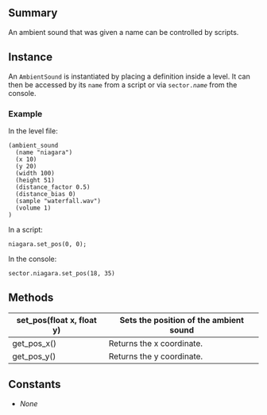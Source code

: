Summary
-------

An ambient sound that was given a name can be controlled by scripts.

Instance
--------

An `AmbientSound` is instantiated by placing a definition inside a level. It can then be accessed by its `name` from a script or via `sector.`*`name`* from the console.

### Example

In the level file:

    (ambient_sound
      (name "niagara")
      (x 10)
      (y 20)
      (width 100)
      (height 51)
      (distance_factor 0.5)
      (distance_bias 0)
      (sample "waterfall.wav")
      (volume 1)
    )

In a script:

    niagara.set_pos(0, 0);

In the console:

    sector.niagara.set_pos(18, 35)

Methods
-------

| set\_pos(float x, float y) | Sets the position of the ambient sound |
|----------------------------|----------------------------------------|
| get\_pos\_x()              | Returns the x coordinate.              |
| get\_pos\_y()              | Returns the y coordinate.              |

Constants
---------

-   *None*
